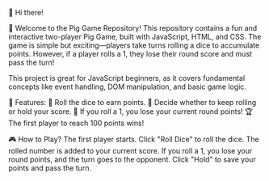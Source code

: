 🎲 Hi there!

👋 Welcome to the Pig Game Repository!
This repository contains a fun and interactive two-player Pig Game, built with JavaScript, HTML, and CSS. The game is simple but exciting—players take turns rolling a dice to accumulate points. However, if a player rolls a 1, they lose their round score and must pass the turn!

This project is great for JavaScript beginners, as it covers fundamental concepts like event handling, DOM manipulation, and basic game logic.

📌 Features:
🎲 Roll the dice to earn points.
🔄 Decide whether to keep rolling or hold your score.
🐷 If you roll a 1, you lose your current round points!
🏆 The first player to reach 100 points wins!

🎮 How to Play?
The first player starts.
Click "Roll Dice" to roll the dice.
The rolled number is added to your current score.
If you roll a 1, you lose your round points, and the turn goes to the opponent.
Click "Hold" to save your points and pass the turn.
